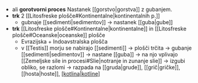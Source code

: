 - ali **gorotvorni proces**
Nastanek [[gorstvo|gorstva]] z gubanjem.
- **trk** 2 [[Litosfreske plošče#Kontinentalne|kontinentalnih p.]] 
	- gubnaje [[sedimenti|sedimentov]] $\rightarrow$ nastanek [[guba|gube]]
- **trk** [[Litosfreske plošče#Kontinentalne|kontinentalne]] in [[Litosfreske plošče#Oceanske|oceanske]] plošče
	- Evrazijska + Indoavstralska plošča
	- v [[Testis]] morju se nabirajo [[sedimenti]] $\rightarrow$ plošči trčita
	 $\rightarrow$ gubanje [[sedimenti|sedimentov]] $\rightarrow$ nastane [[guba]]
	 $\rightarrow$ na njo vplivajo [[Zemeljske sile in procesi#Slie|notranje in zunanje slie]] $\rightarrow$ izgubi obliko, se razlomi
	 $\rightarrow$ razpada na [[gruda|grude]], [[grič|gričke]], [[hosta|hoste]], [[kotlina|kotline]]()
